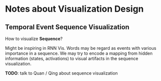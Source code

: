 # Notes about Visualization Design 


## Temporal Event **Sequence Visualization**

How to visualize **Sequence**?

Might be inspiring in RNN Vis.
Words may be regard as events with various importance in a sequence. We may try to encode a mapping from hidden information (states, activations) to visual artifacts in the sequence visualization.

**TODO**: talk to Quan / Qing about sequence visualization
